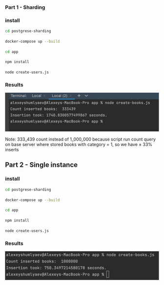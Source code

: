 ### Part 1 - Sharding

### install
```bash
cd postgrese-sharding

docker-compose up --build

cd app 

npm install

node create-users.js
```

### Results


<p><img src="results/img_1.png"></p>

Note: 333_439 count instead of 1_000_000 because script run count query on base server where stored books with category = 1, 
so we have ± 33% inserts  


## Part 2 - Single instance

### install
```bash
cd postgrese-sharding

docker-compose up --build

cd app 

npm install

node create-users.js
```

### Results


<p><img src="results/img_2.png"></p>